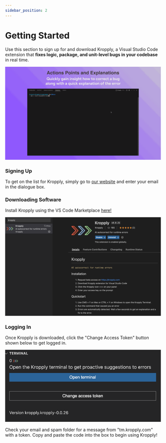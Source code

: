 ```yaml
---
sidebar_position: 2
---
```


# Getting Started

Use this section to sign up for and download Kropply, a Visual Studio Code extension that **fixes logic, package, and unit-level bugs in your codebase** in real time.

![ActionPt](images/ActionPointsAndExplanationArtboardOptimized.gif)

### Signing Up
To get on the list for Kropply, simply go to [our website]("https://www.kropply.com") and enter your email in the dialogue box.

### Downloading Software
Install Kropply using the VS Code Marketplace [here!]("https://marketplace.visualstudio.com/items?itemName=kropply.kropply")

![Download Kropply here!](images/DownloadKropply.png)

### Logging In
Once Kropply is downloaded, click the "Change Access Token" button shown below to get logged in.

![Enter Access Token here!](images/AccessToken.png)

Check your email and spam folder for a message from "tm.kropply.com" with a token. Copy and paste the code into the box to begin using Kropply!


<!---
Need to put the email that users get their token from, I wasn't sure which it was.
--->
